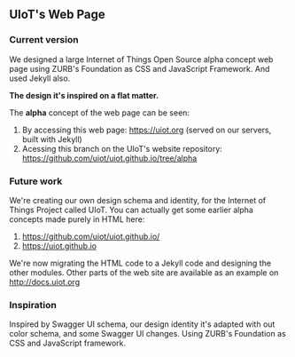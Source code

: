 ## UIoT's Web Page

### Current version

We designed a large Internet of Things Open Source alpha concept web page using ZURB's Foundation as CSS and JavaScript Framework.
And used Jekyll also.

**The design it's inspired on a flat matter.**

The **alpha** concept of the web page can be seen:
1. By accessing this web page: https://uiot.org (served on our servers, built with Jekyll)
2. Acessing this branch on the UIoT's website repository: https://github.com/uiot/uiot.github.io/tree/alpha

### Future work

We're creating our own design schema and identity, for the Internet of Things Project called UIoT.
You can actually get some earlier alpha concepts made purely in HTML here:

1. https://github.com/uiot/uiot.github.io/
2. https://uiot.github.io

We're now migrating the HTML code to a Jekyll code and designing the other modules. Other parts of the web site
are available as an example on http://docs.uiot.org

### Inspiration

Inspired by Swagger UI schema, our design identity it's adapted with out color schema, and some Swagger UI changes. Using ZURB's Foundation
as CSS and JavaScript framework.
